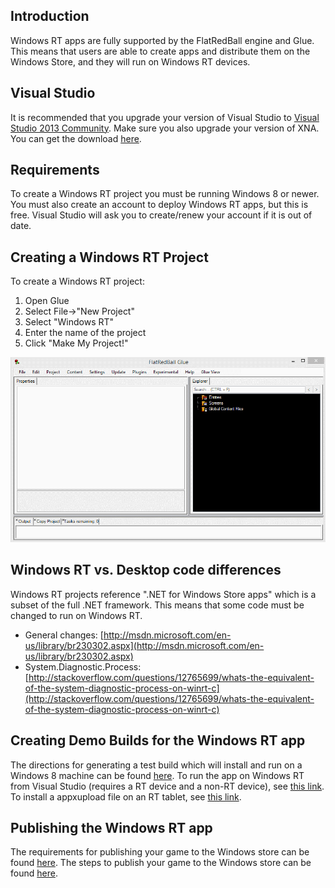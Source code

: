 ## Introduction

Windows RT apps are fully supported by the FlatRedBall engine and Glue. This means that users are able to create apps and distribute them on the Windows Store, and they will run on Windows RT devices.

## Visual Studio

It is recommended that you upgrade your version of Visual Studio to [Visual Studio 2013 Community](http://www.visualstudio.com/en-us/news/vs2013-community-vs.aspx). Make sure you also upgrade your version of XNA. You can get the download [here](https://msxna.codeplex.com/releases).

## Requirements

To create a Windows RT project you must be running Windows 8 or newer. You must also create an account to deploy Windows RT apps, but this is free. Visual Studio will ask you to create/renew your account if it is out of date.

## Creating a Windows RT Project

To create a Windows RT project:

1.  Open Glue
2.  Select File-\>"New Project"
3.  Select "Windows RT"
4.  Enter the name of the project
5.  Click "Make My Project!"

![NewWindowsRtProject.gif](/media/migrated_media-NewWindowsRtProject.gif)

## Windows RT vs. Desktop code differences

Windows RT projects reference ".NET for Windows Store apps" which is a subset of the full .NET framework. This means that some code must be changed to run on Windows RT.

-   General changes: [http://msdn.microsoft.com/en-us/library/br230302.aspx](http://msdn.microsoft.com/en-us/library/br230302.aspx)
-   System.Diagnostic.Process: [http://stackoverflow.com/questions/12765699/whats-the-equivalent-of-the-system-diagnostic-process-on-winrt-c](http://stackoverflow.com/questions/12765699/whats-the-equivalent-of-the-system-diagnostic-process-on-winrt-c)

## Creating Demo Builds for the Windows RT app

The directions for generating a test build which will install and run on a Windows 8 machine can be found [here](https://msdn.microsoft.com/en-us/library/windows/apps/xaml/dn263241.aspx?f=255&MSPPError=-2147217396). To run the app on Windows RT from Visual Studio (requires a RT device and a non-RT device), see [this link](http://blogs.msdn.com/b/dsvc/archive/2012/10/26/windows-rt-windows-store-app-debugging.aspx). To install a appxupload file on an RT tablet, see [this link](https://msdn.microsoft.com/en-us/library/windows/apps/bg126232.aspx).

## Publishing the Windows RT app

The requirements for publishing your game to the Windows store can be found [here](https://msdn.microsoft.com/en-us/library/windows/apps/hh694062.aspx?f=255&MSPPError=-2147217396). The steps to publish your game to the Windows store can be found [here](http://blogs.msdn.com/b/cdnstudents/archive/2012/11/30/publishing-windows-8-app-to-the-windows-store-how-to.aspx).
